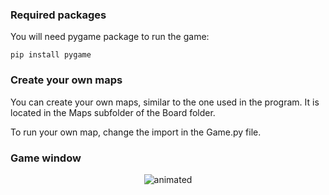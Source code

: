 ### Required packages

You will need pygame package to run the game:

```
pip install pygame
```

### Create your own maps
You can create your own maps, similar to the one used in the program.
It is located in the Maps subfolder of the Board folder.

To run your own map, change the import in the Game.py file.

### Game window
<p align="center">
  <img src="https://github.com/jakrog01/Pax-Man/assets/141222606/35ecda81-d0a4-49cd-8760-6a66f1c0ddd3" alt="animated" />
</p>
